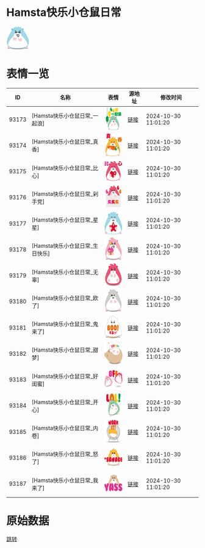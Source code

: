# Hamsta快乐小仓鼠日常

<img src="./cover.png" height="60" alt="cover" />

# 表情一览

|ID|名称|表情|源地址|修改时间|
|----|----|----|----|----|
|93173|[Hamsta快乐小仓鼠日常_一起浪]|<img src="./pic/093173_%5BHamsta快乐小仓鼠日常_一起浪%5D.png" height="60" alt="一起浪"/>|[链接](https://i0.hdslb.com/bfs/garb/76e88af43fa7cf080b1ce54fa4c2a4c03d9c6c7a.png)|2024-10-30 11:01:20|
|93174|[Hamsta快乐小仓鼠日常_真香]|<img src="./pic/093174_%5BHamsta快乐小仓鼠日常_真香%5D.png" height="60" alt="真香"/>|[链接](https://i0.hdslb.com/bfs/garb/4eb66042fe5574989fa9dbdb719ad3f30f738a04.png)|2024-10-30 11:01:20|
|93175|[Hamsta快乐小仓鼠日常_比心]|<img src="./pic/093175_%5BHamsta快乐小仓鼠日常_比心%5D.png" height="60" alt="比心"/>|[链接](https://i0.hdslb.com/bfs/garb/f9c7e0c85e739d7b61b46679531070602b4c4f07.png)|2024-10-30 11:01:20|
|93176|[Hamsta快乐小仓鼠日常_剁手党]|<img src="./pic/093176_%5BHamsta快乐小仓鼠日常_剁手党%5D.png" height="60" alt="剁手党"/>|[链接](https://i0.hdslb.com/bfs/garb/18587f0e0c8fed718aa685de3d2941b847cb1d86.png)|2024-10-30 11:01:20|
|93177|[Hamsta快乐小仓鼠日常_星星]|<img src="./pic/093177_%5BHamsta快乐小仓鼠日常_星星%5D.png" height="60" alt="星星"/>|[链接](https://i0.hdslb.com/bfs/garb/601f656d308f96a220da12141c2fff86dfc9fff4.png)|2024-10-30 11:01:20|
|93178|[Hamsta快乐小仓鼠日常_生日快乐]|<img src="./pic/093178_%5BHamsta快乐小仓鼠日常_生日快乐%5D.png" height="60" alt="生日快乐"/>|[链接](https://i0.hdslb.com/bfs/garb/8f9c29a321e0ab233ff08b8a8ddc9551855e16c9.png)|2024-10-30 11:01:20|
|93179|[Hamsta快乐小仓鼠日常_无辜]|<img src="./pic/093179_%5BHamsta快乐小仓鼠日常_无辜%5D.png" height="60" alt="无辜"/>|[链接](https://i0.hdslb.com/bfs/garb/9b218d2d45fd0f49daaeb80809eafea7527637a4.png)|2024-10-30 11:01:20|
|93180|[Hamsta快乐小仓鼠日常_欧了]|<img src="./pic/093180_%5BHamsta快乐小仓鼠日常_欧了%5D.png" height="60" alt="欧了"/>|[链接](https://i0.hdslb.com/bfs/garb/c8fd140fd9a1f18151c8973eb3c89210e78c79da.png)|2024-10-30 11:01:20|
|93181|[Hamsta快乐小仓鼠日常_鬼来了]|<img src="./pic/093181_%5BHamsta快乐小仓鼠日常_鬼来了%5D.png" height="60" alt="鬼来了"/>|[链接](https://i0.hdslb.com/bfs/garb/3381e05b1faad2350147434507f7845836b7f2b8.png)|2024-10-30 11:01:20|
|93182|[Hamsta快乐小仓鼠日常_甜梦]|<img src="./pic/093182_%5BHamsta快乐小仓鼠日常_甜梦%5D.png" height="60" alt="甜梦"/>|[链接](https://i0.hdslb.com/bfs/garb/d3de273959e68b453146d1a3701a134c11087f1b.png)|2024-10-30 11:01:20|
|93183|[Hamsta快乐小仓鼠日常_好闺蜜]|<img src="./pic/093183_%5BHamsta快乐小仓鼠日常_好闺蜜%5D.png" height="60" alt="好闺蜜"/>|[链接](https://i0.hdslb.com/bfs/garb/7bb4cf2858d6a91b555cd121c4132f10de3955e0.png)|2024-10-30 11:01:20|
|93184|[Hamsta快乐小仓鼠日常_开心]|<img src="./pic/093184_%5BHamsta快乐小仓鼠日常_开心%5D.png" height="60" alt="开心"/>|[链接](https://i0.hdslb.com/bfs/garb/7b25885527535986d3126c20968040874798367d.png)|2024-10-30 11:01:20|
|93185|[Hamsta快乐小仓鼠日常_内卷]|<img src="./pic/093185_%5BHamsta快乐小仓鼠日常_内卷%5D.png" height="60" alt="内卷"/>|[链接](https://i0.hdslb.com/bfs/garb/7f7cad9c5098d2bd136073d38b0386e4edfa1ec7.png)|2024-10-30 11:01:20|
|93186|[Hamsta快乐小仓鼠日常_怒了]|<img src="./pic/093186_%5BHamsta快乐小仓鼠日常_怒了%5D.png" height="60" alt="怒了"/>|[链接](https://i0.hdslb.com/bfs/garb/d542bad256e020c76ff53dfd2cc885e884a44e6f.png)|2024-10-30 11:01:20|
|93187|[Hamsta快乐小仓鼠日常_我来了]|<img src="./pic/093187_%5BHamsta快乐小仓鼠日常_我来了%5D.png" height="60" alt="我来了"/>|[链接](https://i0.hdslb.com/bfs/garb/1dd693f3fbcf337c0e9a31d318f412822c1fbe3a.png)|2024-10-30 11:01:20|

# 原始数据

[跳转](./raw.json)

